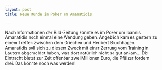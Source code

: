 ```yaml
---
layout: post
title: Neue Runde im Poker um Amanatidis

---
```


Nach Informationen der Bild-Zeitung könnte es im Poker um Ioannis Amanatidis noch einmal eine Wendung geben. Angeblich kam es gestern zu einem Treffen zwischen dem Griechen und Heribert Bruchhagen. Amanatidis soll sich zu diesem Zweck mit einer  Zerrung vom Training in Lautern abgemeldet haben, was dort natürlich nicht so gut ankam... Die Eintracht bietet zur Zeit offenbar zwei Millionen Euro, die Pfälzer fordern drei. Das könnte noch was werden!


